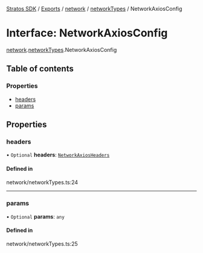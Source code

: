 [Stratos SDK](../README.md) / [Exports](../modules.md) / [network](../modules/network.md) / [networkTypes](../modules/network.networkTypes.md) / NetworkAxiosConfig

# Interface: NetworkAxiosConfig

[network](../modules/network.md).[networkTypes](../modules/network.networkTypes.md).NetworkAxiosConfig

## Table of contents

### Properties

- [headers](network.networkTypes.NetworkAxiosConfig.md#headers)
- [params](network.networkTypes.NetworkAxiosConfig.md#params)

## Properties

### headers

• `Optional` **headers**: [`NetworkAxiosHeaders`](network.networkTypes.NetworkAxiosHeaders.md)

#### Defined in

network/networkTypes.ts:24

___

### params

• `Optional` **params**: `any`

#### Defined in

network/networkTypes.ts:25
